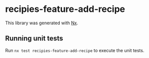 # recipies-feature-add-recipe

This library was generated with [Nx](https://nx.dev).

## Running unit tests

Run `nx test recipies-feature-add-recipe` to execute the unit tests.
